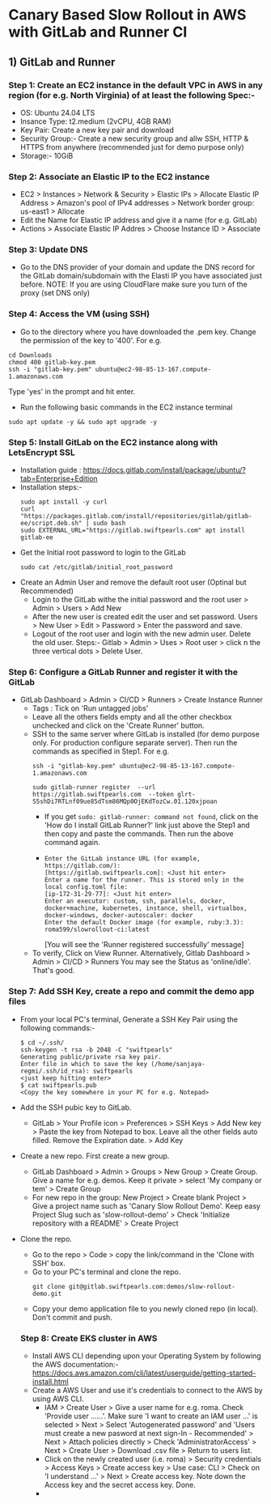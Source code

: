 # Canary Based Slow Rollout in AWS with GitLab and Runner CI

## 1) GitLab and Runner
### Step 1: Create an EC2 instance in the default VPC in AWS in any region (for e.g. North Virginia) of at least the following Spec:- 
- OS: Ubuntu 24.04 LTS
- Insance Type: t2.medium (2vCPU, 4GB RAM)
- Key Pair: Create a new key pair and download
- Security Group:- Create a new security group and allw SSH, HTTP & HTTPS from anywhere (recommended just for demo purpose only)
- Storage:- 10GiB

### Step 2: Associate an Elastic IP to the EC2 instance
- EC2 > Instances > Network & Security > Elastic IPs > Allocate Elastic IP Address >  Amazon's pool of IPv4 addresses > Network border group: us-east1 > Allocate
- Edit the Name for Elastic IP address and give it a name (for e.g. GitLab)
- Actions > Associate Elastic IP Addres > Choose Instance ID > Associate

### Step 3: Update DNS 
- Go to the DNS provider of your domain and update the DNS record for the GitLab domain/subdomain with the Elasti IP you have associated just before.
NOTE: If you are using CloudFlare make sure you turn of the proxy (set DNS only)

### Step 4: Access the VM (using SSH)
- Go to the directory where you have downloaded the .pem key. Change the permission of the key to '400'. For e.g.
```
cd Downloads
chmod 400 gitlab-key.pem
ssh -i "gitlab-key.pem" ubuntu@ec2-98-85-13-167.compute-1.amazonaws.com
```
Type 'yes' in the prompt and hit enter.

- Run the following basic commands in the EC2 instance terminal
```
sudo apt update -y && sudo apt upgrade -y
```
### Step 5: Install GitLab on the EC2 instance along with LetsEncrypt SSL
- Installation guide : https://docs.gitlab.com/install/package/ubuntu/?tab=Enterprise+Edition
- Installation steps:-
  ```
  sudo apt install -y curl
  curl "https://packages.gitlab.com/install/repositories/gitlab/gitlab-ee/script.deb.sh" | sudo bash
  sudo EXTERNAL_URL="https://gitlab.swiftpearls.com" apt install gitlab-ee
  ```
- Get the Initial root password to login to the GitLab
  ```
  sudo cat /etc/gitlab/initial_root_password
  ```
- Create an Admin User and remove the default root user (Optinal but Recommended)
  - Login to the GitLab withe the initial password and the root user > Admin > Users > Add New
  - After the new user is created edit the user and set password. Users > New User > Edit > Password > Enter the password and save.
  - Logout of the root user and login with the new admin user. Delete the old user. Steps:- Gitlab > Admin > Uses > Root user > click n the three vertical dots > Delete User.
    
### Step 6: Configure a GitLab Runner and register it with the GitLab
- GitLab Dashboard > Admin > CI/CD > Runners > Create Instance Runner
  - Tags : Tick on 'Run untagged jobs'
  - Leave all the others fields empty and all the other checkbox unchecked and click on the 'Create Runner' button.
  - SSH to the same server where GitLab is installed (for demo purpose only. For production configure separate server). Then run the commands as specified in Step1. For e.g.
    ```
    ssh -i "gitlab-key.pem" ubuntu@ec2-98-85-13-167.compute-1.amazonaws.com
    
    sudo gitlab-runner register  --url https://gitlab.swiftpearls.com  --token glrt-S5shDi7RTLnf09ue85dTsm86MQp0OjEKdTozCw.01.120xjpoan
    ```
    - If you get ``` sudo: gitlab-runner: command not found ```, click on the 'How do I install GitLab Runner?' link just above the Step1 and then copy and paste the commands. Then run the above command again.
    - ```
      Enter the GitLab instance URL (for example, https://gitlab.com/):
      [https://gitlab.swiftpearls.com]: <Just hit enter>
      Enter a name for the runner. This is stored only in the local config.toml file:
      [ip-172-31-29-77]: <Just hit enter>
      Enter an executor: custom, ssh, parallels, docker, docker+machine, kubernetes, instance, shell, virtualbox, docker-windows, docker-autoscaler: docker
      Enter the default Docker image (for example, ruby:3.3): roma599/slowrollout-ci:latest
      ```
      [You will see the 'Runner registered successfully' message]
  - To verify, Click on View Runner. Alternatively, Gitlab Dashboard > Admin > CI/CD > Runners 
    You may see the Status as 'online/idle'. That's good.

### Step 7:  Add SSH Key, create a repo and commit the demo app files 
- From your local PC's terminal, Generate a SSH Key Pair using the following commands:-
  ```
  $ cd ~/.ssh/
  ssh-keygen -t rsa -b 2048 -C "swiftpearls"
  Generating public/private rsa key pair.
  Enter file in which to save the key (/home/sanjaya-regmi/.ssh/id_rsa): swiftpearls
  <just keep hitting enter>
  $ cat swiftpearls.pub
  <Copy the key somewhere in your PC for e.g. Notepad>
  ```
- Add the SSH pubic key to GitLab.
  - GitLab > Your Profile icon > Preferences > SSH Keys > Add New key > Paste the key from Notepad to box. Leave all the other fields auto filled. Remove the Expiration date. > Add Key

- Create a new repo. First create a new group.
  - GitLab Dashboard > Admin > Groups > New Group > Create Group. Give a name for e.g. demos. Keep it private > select 'My company or tem' > Create Group
  - For new repo in the group: New Project > Create blank Project > Give a project name such as 'Canary Slow Rollout Demo'. Keep easy Project Slug such as 'slow-rollout-demo' > Check 'Initialize repository with a README' > Create Project

- Clone the repo.
  - Go to the repo > Code > copy the link/command in the 'Clone with SSH' box.
  - Go to your PC's terminal and clone the repo.
    ```
    git clone git@gitlab.swiftpearls.com:demos/slow-rollout-demo.git
    ```
  - Copy your demo application file to you newly cloned repo (in local). Don't commit and push.

  ### Step 8: Create EKS cluster in AWS
  - Install AWS CLI depending upon your Operating System by following the AWS documentation:- https://docs.aws.amazon.com/cli/latest/userguide/getting-started-install.html
  - Create a AWS User and use it's credentials to connect to the AWS by using AWS CLI.
    - IAM > Create User > Give a user name for e.g. roma. Check 'Provide user ......'. Make sure 'I want to create an IAM user ...' is selected > Next > Select 'Autogenerated password' and 'Users must create a new pasword at next sign-In - Recommended' > Next > Attach policies directly > Check 'AdministratorAccess' > Next > Create User > Download .csv file > Return to users list.
    - Click on the newly created user (i.e. roma) > Security credentials > Access Keys > Create access key > Use case: CLI > Check on 'I understand ...' > Next > Create access key. Note down the Access key and the secret access key. Done.
    - 
  
    

  
    

